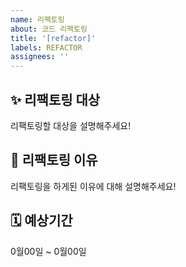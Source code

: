 ```yaml
---
name: 리팩토링
about: 코드 리팩토링
title: '[refactor]'
labels: REFACTOR
assignees: ''
---
```


## ✨ 리팩토링 대상

리팩토링할 대상을 설명해주세요!

## 📢 리팩토링 이유

리팩토링을 하게된 이유에 대해 설명해주세요!

## 🗓️ 예상기간

0월00일 ~ 0월00일
